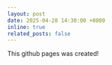 ```yaml
---
layout: post
date: 2025-04-28 14:30:00 +0800
inline: true
related_posts: false
---
```


This github pages was created!
